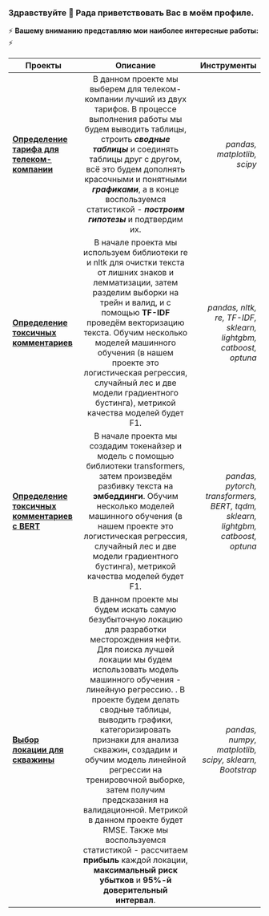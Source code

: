 ### Здравствуйте 👋 Рада приветствовать Вас в моём профиле.

<!--
**GalinaDaub/GalinaDaub** is a ✨ _special_ ✨ repository because its `README.md` (this file) appears on your GitHub profile.

Here are some ideas to get you started:

- 🔭 I’m currently working on ...
- 🌱 I’m currently learning ...
- 👯 I’m looking to collaborate on ...
- 🤔 I’m looking for help with ...
- 💬 Ask me about ...
- 📫 How to reach me: ...
- 😄 Pronouns: ...
- ⚡ Fun fact: ...
-->

⚡ **Вашему вниманию представляю мои наиболее интересные работы:** ⚡

| Проекты       | Описание      | Инструменты  |
| ------------- |:-------------:| ------------:|
| [**Определение тарифа для телеком-компании**](https://github.com/GalinaDaub/YaPracticum/tree/main/statistics-for-tariffs) | В данном проекте мы выберем для телеком-компании лучший из двух тарифов. В процессе выполнения работы мы будем выводить таблицы, строить ***сводные таблицы*** и соединять таблицы друг с другом, всё это будем дополнять красочными и понятными ***графиками***, а в конце воспользуемся статистикой - ***построим гипотезы*** и подтвердим их. | *pandas, matplotlib, scipy* |
| [**Определение токсичных комментариев**](https://github.com/GalinaDaub/YaPracticum/tree/main/models-for-text) | В начале проекта мы используем библиотеки re и nltk для очистки текста от лишних знаков и лемматизации, затем разделим выборки на трейн и валид, и с помощью **TF-IDF** проведём векторизацию текста. Обучим несколько моделей машинного обучения (в нашем проекте это логистическая регрессия, случайный лес и две модели градиентного бустинга), метрикой качества моделей будет F1. | *pandas, nltk, re, TF-IDF, sklearn, lightgbm, catboost, optuna* |
| [**Определение токсичных комментариев с BERT**](https://github.com/GalinaDaub/YaPracticum/tree/main/models-for-text) | В начале проекта мы создадим токенайзер и модель с помощью библиотеки transformers, затем произведём разбивку текста на **эмбеддинги**. Обучим несколько моделей машинного обучения (в нашем проекте это логистическая регрессия, случайный лес и две модели градиентного бустинга), метрикой качества моделей будет F1. | *pandas, pytorch, transformers, BERT, tqdm, sklearn, lightgbm, catboost, optuna* |
| [**Выбор локации для скважины**](https://github.com/GalinaDaub/YaPracticum/tree/main/bootstrap) | В данном проекте мы будем искать самую безубыточную локацию для разработки месторождения нефти. Для поиска лучшей локации мы будем использовать модель машинного обучения - линейную регрессию. . В проекте будем делать сводные таблицы, выводить графики, категоризировать признаки для анализа скважин, создадим и обучим модель линейной регрессии на тренировочной выборке, затем получим предсказания на валидационной. Метрикой в данном проекте будет RMSE. Также мы воспользуемся статистикой - рассчитаем **прибыль** каждой локации, **максимальный риск убытков** и **95%-й доверительный интервал**. | *pandas, numpy, matplotlib, scipy, sklearn, Bootstrap* |


